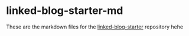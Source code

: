 # linked-blog-starter-md
These are the markdown files for the [linked-blog-starter](https://github.com/matthewwong525/linked-blog-starter) repository
hehe